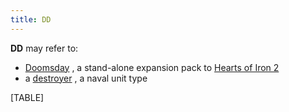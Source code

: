 ```yaml
---
title: DD
---
```

**DD** may refer to:

-   [Doomsday](/wiki/Doomsday "Doomsday") , a stand-alone expansion pack
    to [Hearts of Iron 2](/wiki/Hearts_of_Iron_2 "Hearts of Iron 2")
-   a [destroyer](/wiki/Destroyer "Destroyer") , a naval unit type

  

[TABLE]
